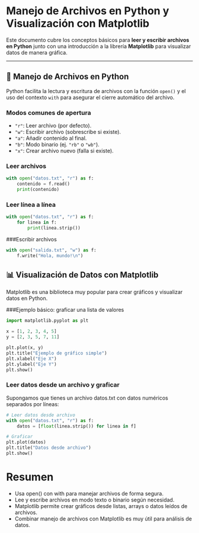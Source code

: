 # Manejo de Archivos en Python y Visualización con Matplotlib

Este documento cubre los conceptos básicos para **leer y escribir archivos en Python** junto con una introducción a la librería **Matplotlib** para visualizar datos de manera gráfica.

---

## 📂 Manejo de Archivos en Python

Python facilita la lectura y escritura de archivos con la función `open()` y el uso del contexto `with` para asegurar el cierre automático del archivo.

### Modos comunes de apertura

- `"r"`: Leer archivo (por defecto).
- `"w"`: Escribir archivo (sobrescribe si existe).
- `"a"`: Añadir contenido al final.
- `"b"`: Modo binario (ej. `"rb"` o `"wb"`).
- `"x"`: Crear archivo nuevo (falla si existe).

### Leer archivos

```python
with open("datos.txt", "r") as f:
    contenido = f.read()
    print(contenido)
```

### Leer línea a línea

```python
with open("datos.txt", "r") as f:
    for linea in f:
        print(linea.strip())
```

###Escribir archivos

```python
with open("salida.txt", "w") as f:
    f.write("Hola, mundo!\n")
```

## 📊 Visualización de Datos con Matplotlib
Matplotlib es una biblioteca muy popular para crear gráficos y visualizar datos en Python.

###Ejemplo básico: graficar una lista de valores

```python
import matplotlib.pyplot as plt

x = [1, 2, 3, 4, 5]
y = [2, 3, 5, 7, 11]

plt.plot(x, y)
plt.title("Ejemplo de gráfico simple")
plt.xlabel("Eje X")
plt.ylabel("Eje Y")
plt.show()
```
### Leer datos desde un archivo y graficar
Supongamos que tienes un archivo datos.txt con datos numéricos separados por líneas:

```python
# Leer datos desde archivo
with open("datos.txt", "r") as f:
    datos = [float(linea.strip()) for linea in f]

# Graficar
plt.plot(datos)
plt.title("Datos desde archivo")
plt.show()
```

# Resumen
- Usa open() con with para manejar archivos de forma segura.
- Lee y escribe archivos en modo texto o binario según necesidad.
- Matplotlib permite crear gráficos desde listas, arrays o datos leídos de archivos.
- Combinar manejo de archivos con Matplotlib es muy útil para análisis de datos.

